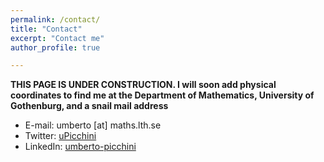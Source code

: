 ```yaml
---
permalink: /contact/
title: "Contact"
excerpt: "Contact me"
author_profile: true

---
```

**THIS PAGE IS UNDER CONSTRUCTION. I will soon add physical coordinates to find me at the Department of Mathematics, University of Gothenburg, and a snail mail address**

* E-mail: umberto [at] maths.lth.se
* Twitter: [uPicchini](http://twitter.com/uPicchini)
* LinkedIn: [umberto-picchini](https://www.linkedin.com/in/umberto-picchini-110485115/)


